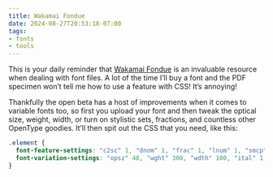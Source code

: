 ```yaml
---
title: Wakamai Fondue
date: 2024-08-27T20:53:18-07:00
tags:
- fonts
- tools
---
```


This is your daily reminder that [Wakamai Fondue](https://wakamaifondue.com/) is an invaluable resource when dealing with font files. A lot of the time I’ll buy a font and the PDF specimen won’t tell me how to use a feature with CSS! It’s annoying!

Thankfully the open beta has a host of improvements when it comes to variable fonts too, so first you upload your font and then tweak the optical size, weight, width, or turn on stylistic sets, fractions, and countless other OpenType goodies. It’ll then spit out the CSS that you need, like this:

```css
.element {
  font-feature-settings: "c2sc" 1, "dnom" 1, "frac" 1, "lnum" 1, "smcp" 1, "ss01" 1, "ss03" 1, "ss05" 1;
  font-variation-settings: "opsz" 48, "wght" 300, "wdth" 100, "ital" 1;
}
```
